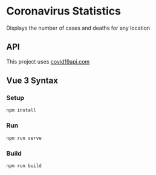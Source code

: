 # Coronavirus Statistics

Displays the number of cases and deaths for any location

## API

This project uses [covid19api.com](https://covid19api.com/)

## Vue 3 Syntax

### Setup

```
npm install
```

### Run

```
npm run serve
```

### Build

```
npm run build
```
